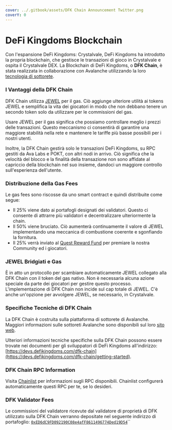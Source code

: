 ```yaml
---
cover: ../.gitbook/assets/DFK Chain Announcement Twitter.png
coverY: 0
---
```


# DeFi Kingdoms Blockchain

Con l'espansione DeFi Kingdoms: Crystalvale, DeFi Kingdoms ha introdotto la propria blockchain, che gestisce le transazioni di gioco in Crystalvale e ospita il Crystalvale DEX. La Blockchain di DeFi Kingdoms, o **DFK Chain**, è stata realizzata in collaborazione con Avalanche utilizzando la loro [tecnologia di sottorete](https://docs.avax.network/subnets).

### I Vantaggi della DFK Chain

DFK Chain utilizza [JEWEL](i-token-del-potere/jewel-token.md) per il gas. Ciò aggiunge ulteriore utilità ai tokens JEWEL e semplifica la vita dei giocatori in modo che non debbano tenere un secondo token solo da utilizzare per le commissioni del gas.

Usare JEWEL per il gas significa che possiamo controllare meglio i prezzi delle transazioni. Questo meccanismo ci consentirà di garantire una maggiore stabilità nella rete e mantenere le tariffe più basse possibili per i nostri utenti.

Inoltre, la DFK Chain gestirà solo le transazioni DeFi Kingdoms, su RPC gestiti da Ava Labs e POKT, con altri nodi in arrivo. Ciò significa che la velocità del blocco e la finalità della transazione non sono affidate al capriccio della blockchain nel suo insieme, dandoci un maggiore controllo sull'esperienza dell'utente.

### Distribuzione della Gas Fees

Le gas fees sono riscosse da uno smart contract e quindi distribuite come segue:

* Il 25% viene dato ai portafogli designati dei validatori. Questo ci consente di attrarre più validatori e decentralizzare ulteriormente la chain.
* Il 50% viene bruciato. Ciò aumenterà continuamente il valore di JEWEL implementando una meccanica di combustione coerente e sgonfiando la fornitura.
* Il 25% verrà inviato al [Quest Reward Fund](https://subnets.avax.network/defi-kingdoms/address/0x1137643FE14b032966a59Acd68EBf3c1271Df316) per premiare la nostra Community ed i giocatori.

### JEWEL Bridgiati e Gas

È in atto un protocollo per scambiare automaticamente JEWEL collegato alla DFK Chain con il token del gas nativo. Non è necessaria alcuna azione speciale da parte dei giocatori per gestire questo processo. L'implementazione di DFK Chain non incide sul cap totale di JEWEL. C'è anche un'opzione per avvolgere JEWEL, se necessario, in Crystalvale.

### Specifiche Tecniche di DFK Chain

La DFK Chain è costruita sulla piattaforma di sottorete di Avalanche. Maggiori informazioni sulle sottoreti Avalanche sono disponibili sul loro [sito web](https://docs.avax.network/subnets).

Ulteriori informazioni tecniche specifiche sulla DFK Chain possono essere trovate nei documenti per gli sviluppatori di DeFi Kingdoms all'indirizzo: [https://devs.defikingdoms.com/dfk-chain](https://devs.defikingdoms.com/dfk-chain/getting-started).

### DFK Chain RPC Information

Visita [Chainlist](https://chainlist.org/?search=dfk) per informazioni sugli RPC disponibili. Chainlist configurerà automaticamente questi RPC per te, se lo desideri.

### DFK Validator Fees

Le commissioni del validatore ricevute dal validatore di proprietà di DFK utilizzato sulla DFK Chain verranno depositate nel seguente indirizzo di portafoglio: [`0xED6dC9FD092190C08e4afF8611496774Ded19D54`](https://subnets.avax.network/defi-kingdoms/address/0xED6dC9FD092190C08e4afF8611496774Ded19D54)``
